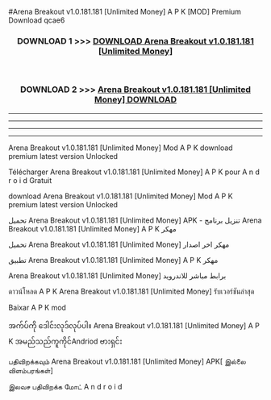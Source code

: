 #Arena Breakout v1.0.181.181  [Unlimited Money] A P K [MOD] Premium Download qcae6



<div align="center">

<h3>DOWNLOAD 1 >>> <a href="https://teeasianyam.web.app?sq=Arena Breakout v1.0.181.181  [Unlimited Money]">DOWNLOAD Arena Breakout v1.0.181.181  [Unlimited Money] </a></h3><br>

<h3>DOWNLOAD 2 >>> <a href="https://teeasianyam.web.app?sq=Arena Breakout v1.0.181.181  [Unlimited Money] ">Arena Breakout v1.0.181.181  [Unlimited Money]  DOWNLOAD </a></h3>

</div>


----------------------------------------------------------

----------------------------------------------------------

----------------------------------------------------------

----------------------------------------------------------


Arena Breakout v1.0.181.181  [Unlimited Money]  Mod A P K download premium latest version Unlocked

Télécharger Arena Breakout v1.0.181.181  [Unlimited Money]  A P K pour A n d r o i d Gratuit

download Arena Breakout v1.0.181.181  [Unlimited Money]  Mod A P K premium latest version Unlocked

تحميل Arena Breakout v1.0.181.181  [Unlimited Money]  APK - تنزيل برنامج Arena Breakout v1.0.181.181  [Unlimited Money]  A P K مهكر

تحميل Arena Breakout v1.0.181.181  [Unlimited Money]  مهكر اخر اصدار

تطبيق Arena Breakout v1.0.181.181  [Unlimited Money]  A P K مهكر

Arena Breakout v1.0.181.181  [Unlimited Money]  برابط مباشر للاندرويد

ดาวน์โหลด A P K Arena Breakout v1.0.181.181  [Unlimited Money]  รับเวอร์ชันล่าสุด

Baixar A P K mod

အက်ပ်ကို ဒေါင်းလုဒ်လုပ်ပါ။ Arena Breakout v1.0.181.181  [Unlimited Money]  A P K အမည်သည်ကူကိုင်Andriod ဗားရှင်း

பதிவிறக்கவும் Arena Breakout v1.0.181.181  [Unlimited Money]  APK[ இல்லை விளம்பரங்கள்] 
 
இலவச பதிவிறக்க மோட் A n d r o i d



